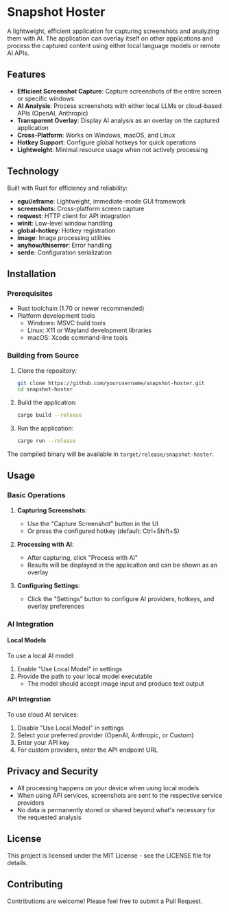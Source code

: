 # Snapshot Hoster

A lightweight, efficient application for capturing screenshots and analyzing them with AI. The application can overlay itself on other applications and process the captured content using either local language models or remote AI APIs.

## Features

- **Efficient Screenshot Capture**: Capture screenshots of the entire screen or specific windows
- **AI Analysis**: Process screenshots with either local LLMs or cloud-based APIs (OpenAI, Anthropic)
- **Transparent Overlay**: Display AI analysis as an overlay on the captured application
- **Cross-Platform**: Works on Windows, macOS, and Linux
- **Hotkey Support**: Configure global hotkeys for quick operations
- **Lightweight**: Minimal resource usage when not actively processing

## Technology

Built with Rust for efficiency and reliability:

- **egui/eframe**: Lightweight, immediate-mode GUI framework
- **screenshots**: Cross-platform screen capture
- **reqwest**: HTTP client for API integration
- **winit**: Low-level window handling
- **global-hotkey**: Hotkey registration
- **image**: Image processing utilities
- **anyhow/thiserror**: Error handling
- **serde**: Configuration serialization

## Installation

### Prerequisites

- Rust toolchain (1.70 or newer recommended)
- Platform development tools
  - Windows: MSVC build tools
  - Linux: X11 or Wayland development libraries
  - macOS: Xcode command-line tools

### Building from Source

1. Clone the repository:
   ```bash
   git clone https://github.com/yourusername/snapshot-hoster.git
   cd snapshot-hoster
   ```

2. Build the application:
   ```bash
   cargo build --release
   ```

3. Run the application:
   ```bash
   cargo run --release
   ```

The compiled binary will be available in `target/release/snapshot-hoster`.

## Usage

### Basic Operations

1. **Capturing Screenshots**:
   - Use the "Capture Screenshot" button in the UI
   - Or press the configured hotkey (default: Ctrl+Shift+S)

2. **Processing with AI**:
   - After capturing, click "Process with AI"
   - Results will be displayed in the application and can be shown as an overlay

3. **Configuring Settings**:
   - Click the "Settings" button to configure AI providers, hotkeys, and overlay preferences

### AI Integration

#### Local Models

To use a local AI model:
1. Enable "Use Local Model" in settings
2. Provide the path to your local model executable
   - The model should accept image input and produce text output

#### API Integration

To use cloud AI services:
1. Disable "Use Local Model" in settings
2. Select your preferred provider (OpenAI, Anthropic, or Custom)
3. Enter your API key
4. For custom providers, enter the API endpoint URL

## Privacy and Security

- All processing happens on your device when using local models
- When using API services, screenshots are sent to the respective service providers
- No data is permanently stored or shared beyond what's necessary for the requested analysis

## License

This project is licensed under the MIT License - see the LICENSE file for details.

## Contributing

Contributions are welcome! Please feel free to submit a Pull Request.